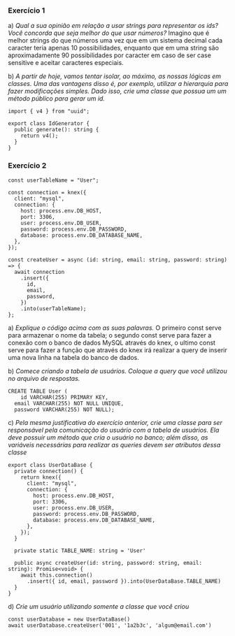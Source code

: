 ### Exercício 1

a) *Qual a sua opinião em relação a usar strings para representar os ids? Você concorda que seja melhor do que usar números?*
  Imagino que é melhor strings do que números uma vez que em um sistema decimal cada caracter teria apenas 10 possibilidades, enquanto que em uma string são aproximadamente 90 possibilidades por caracter em caso de ser case sensitive e aceitar caracteres especiais.

b) *A partir de hoje, vamos tentar isolar, ao máximo, as nossas lógicas em classes. Uma das vantagens disso é, por exemplo, utilizar a hierarquia para fazer modificações simples. Dado isso, crie uma classe que possua um um método público para gerar um id.*
```
import { v4 } from "uuid";

export class IdGenerator {
  public generate(): string {
    return v4();
  }
}
```

### Exercício 2
```
const userTableName = "User";

const connection = knex({
  client: "mysql",
  connection: {
    host: process.env.DB_HOST,
    port: 3306,
    user: process.env.DB_USER,
    password: process.env.DB_PASSWORD,
    database: process.env.DB_DATABASE_NAME,
  },
});

const createUser = async (id: string, email: string, password: string) => {
  await connection
    .insert({
      id,
      email,
      password,
    })
    .into(userTableName);
};
```
a) *Explique o código acima com as suas palavras.*
O primeiro const serve para armazenar o nome da tabela; o segundo const serve para fazer a conexão com o banco de dados MySQL através do knex, o ultimo const serve para fazer a função que através do knex irá realizar a query de inserir uma nova linha na tabela do banco de dados.

b) *Comece criando a tabela de usuários. Coloque a query que você utilizou no arquivo de respostas.*
```
CREATE TABLE User (
	id VARCHAR(255) PRIMARY KEY,
  email VARCHAR(255) NOT NULL UNIQUE,
  password VARCHAR(255) NOT NULL);
```

c) *Pela mesma justificativa do exercício anterior, crie uma classe para ser responsável pela comunicação do usuário com a tabela de usuários. Ela deve possuir um método que cria o usuário no banco; além disso, as variáveis necessárias para realizar as queries devem ser atributos dessa classe*
```
export class UserDataBase {
  private connection() {
    return knex({
      client: "mysql",
      connection: {
        host: process.env.DB_HOST,
        port: 3306,
        user: process.env.DB_USER,
        password: process.env.DB_PASSWORD,
        database: process.env.DB_DATABASE_NAME,
      },
    });
  }

  private static TABLE_NAME: string = 'User'

  public async createUser(id: string, password: string, email: string): Promise<void> {
    await this.connection()
      .insert({ id, email, password }).into(UserDataBase.TABLE_NAME)
  }
}
```

d) *Crie um usuário utilizando somente a classe que você criou*
```
const userDatabase = new UserDataBase()
await userDatabase.createUser('001', '1a2b3c', 'algum@email.com')
```




